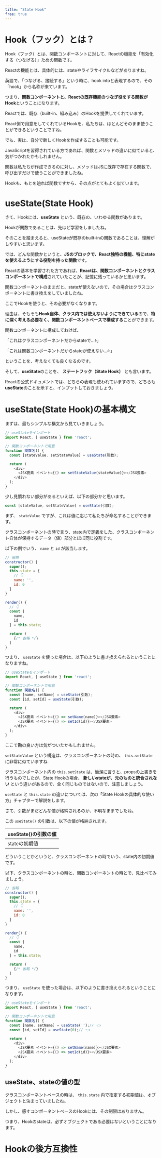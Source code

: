 ```yaml
---
title: "State Hook"
free: true
---
```


# Hook（フック）とは？

Hook（フック）とは、関数コンポーネントに対して、Reactの機能を「有効化する（つなげる）」ための関数です。

Reactの機能とは、具体的には、stateやライフサイクルなどがありますね。

英語で、「つなげる、接続する」という時に、hook intoと表現するので、その「hook」から名称が来ています。

つまり、**関数コンポーネントと、Reactの既存機能のつなぎ役をする関数がHook**ということになります。

Reactでは、既存（built-in、組み込み）のHookを提供してくれています。

React側で用意をしてくれているHookを、私たちは、ほとんどそのまま使うことができるということですね。

でも、実は、自分で新しくHookを作成することも可能です。

JavaScriptを習得されている方であれば、関数とメソッドの違いに似ていると、気がつかれたかもしれません。

関数は私たちが作成できるのに対し、メソッドはJSに既存で存在する関数で、呼び出すだけで使うことができましたね。

Hookも、もとを辿れば関数ですから、その点がとてもよく似ています。

# useState(State Hook)

さて、Hookには、**useState** という、既存の、いわゆる関数があります。

Hookが関数であることは、先ほど学習をしましたね。

そのことを踏まえると、useStateが既存のbuilt-inの関数であることは、理解がしやすいと思います。

では、どんな関数かというと、**JSのブロックで、React独特の機能、特にstateを使えるようにする役割を持った関数**です。

Reactの基本を学習された方であれば、**Reactは、関数コンポーネントとクラスコンポーネントで構成**されていたことが、記憶に残っているかと思います。

関数コンポーネントのままだと、stateが使えないので、その場合はクラスコンポーネントに書き換えをしていましたね。

ここでHookを使うと、その必要がなくなります。

理由は、そもそも**Hook自体、クラス内では使えないようにできている**ので、**特に深く考える必要なく、関数コンポーネントベースで構成する**ことができます。

関数コンポーネントに構成しておけば、

「これはクラスコンポーネントだからstateで...🌀」

「これは関数コンポーネントだからstateが使えない...💦」

ということを、考えなくても良くなるのです。

そして、**useState**のことを、 **ステートフック（State Hook）** とも言います。

Reactの公式ドキュメントでは、どちらの表現も使われていますので、どちらも**useState**のことを示すと、インプットしておきましょう。

# useState(State Hook)の基本構文

まずは、最もシンプルな構文から見ていきましょう。

```javascript
// useStateをインポート
import React, { useState } from 'react';

// 関数コンポーネントで用意
function 関数名() {
  const [stateValue, setStateValue] = useState(引数);

  return (
    <div>
      <JSX要素 イベント={() => setStateValue(stateValue)}></JSX要素>
    </div>
  );
}
```

少し見慣れない部分があるといえば、以下の部分かと思います。

```javascript
const [stateValue, setStateValue] = useState(引数);
```

まず、 `stateValue` ですが、これは値に応じて私たちが命名することができます。

クラスコンポーネントの時で言う、state内で定義をした、クラスコンポーネント自体が保持するデータ（値）部分とほぼ同じ役割です。

以下の例でいう、 `name` と `id` が該当します。

```javascript
// 省略
constructor() {
  super();
  this.state = {
    // 👇
    name: '',
    id: 0
  }
}

render() {
  // 👇
  const {
    name,
    id
  } = this.state;

  return (
    {/* 省略 */}
  )
}
```

つまり、 `useState` を使った場合は、以下のように書き換えられるということになりますね。

```javascript
// useStateをインポート
import React, { useState } from 'react';

// 関数コンポーネントで用意
function 関数名() {
  const [name, setName] = useState(引数);
  const [id, setId] = useState(引数);

  return (
    <div>
      <JSX要素 イベント={() => setName(name)}></JSX要素>
      <JSX要素 イベント={() => setId(id)}></JSX要素>
    </div>
  );
}
```

ここで勘の良い方は気がついたかもしれません。

 `setStateValue` という構造は、クラスコンポーネントの時の、 `this.setState` に非常に似ていますね.

クラスコンポーネント内の `this.setState` は、簡潔に言うと、propsの上書きを行うものでしたが、State Hookの場合、 **新しいstateが、元のものと統合されない** という違いがあるので、全く同じものではないので、注意しましょう。

 `useState` と `this.state` の違いについては、次の「State Hookの具体的な使い方」チャプターで解説をします。

さて、引数がまだどんな値が格納されるのか、不明なままでしたね。

この `useState()` の引数は、以下の値が格納されます。

| useState()の引数の値 |
| ---- |
| stateの初期値 |

どういうことかというと、クラスコンポーネントの時でいう、state内の初期値です。

以下、クラスコンポーネントの時と、関数コンポーネントの時とで、見比べてみましょう。

```javascript
// 省略
constructor() {
  super();
  this.state = {
    // 👇
    name: '',
    id: 0
  }
}

render() {
  // 👇
  const {
    name,
    id
  } = this.state;

  return (
    {/* 省略 */}
  )
}
```

つまり、 `useState` を使った場合は、以下のように書き換えられるということになります。

```javascript
// useStateをインポート
import React, { useState } from 'react';

// 関数コンポーネントで用意
function 関数名() {
  const [name, setName] = useState('');// 👈
  const [id, setId] = useState(0);// 👈

  return (
    <div>
      <JSX要素 イベント={() => setName(name)}></JSX要素>
      <JSX要素 イベント={() => setId(id)}></JSX要素>
    </div>
  );
}
```

## useState、stateの値の型

クラスコンポーネントベースの時は、 `this.state` 内で指定する初期値は、オブジェクトと決まっていましたね。

しかし、感すコンポーネントベースのHookには、その制限はありません。

つまり、Hookのstateは、必ずオブジェクトである必要はないということになります。

# Hookの後方互換性